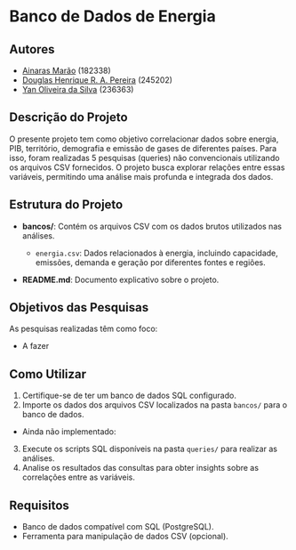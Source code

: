 # Banco de Dados de Energia

## Autores
- [Ainaras Marão](https://github.com/MaraoLT)  (182338)
- [Douglas Henrique R. A. Pereira](https://github.com/Dourialp)  (245202)
- [Yan Oliveira da Silva](https://github.com/Cl4nyz)  (236363)

## Descrição do Projeto

O presente projeto tem como objetivo correlacionar dados sobre energia, PIB, território, demografia e emissão de gases de diferentes países. Para isso, foram realizadas 5 pesquisas (queries) não convencionais utilizando os arquivos CSV fornecidos. O projeto busca explorar relações entre essas variáveis, permitindo uma análise mais profunda e integrada dos dados.

## Estrutura do Projeto

- **bancos/**: Contém os arquivos CSV com os dados brutos utilizados nas análises.
  - `energia.csv`: Dados relacionados à energia, incluindo capacidade, emissões, demanda e geração por diferentes fontes e regiões.

- **README.md**: Documento explicativo sobre o projeto.

## Objetivos das Pesquisas

As pesquisas realizadas têm como foco:

- A fazer

## Como Utilizar

1. Certifique-se de ter um banco de dados SQL configurado.
2. Importe os dados dos arquivos CSV localizados na pasta `bancos/` para o banco de dados.
- Ainda não implementado:
3. Execute os scripts SQL disponíveis na pasta `queries/` para realizar as análises.
4. Analise os resultados das consultas para obter insights sobre as correlações entre as variáveis.

## Requisitos

- Banco de dados compatível com SQL (PostgreSQL).
- Ferramenta para manipulação de dados CSV (opcional).


